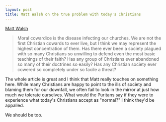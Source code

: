 ```yaml
---
layout: post
title: Matt Walsh on the true problem with today's Christians
---
```


[Matt Walsh](https://www.dailywire.com/news/33488/walsh-cowards-matt-walsh?utm_source=facebook&utm_medium=social&utm_content=062316-podcast&utm_campaign=mattwalsh)

> Moral cowardice is the disease infecting our churches. We are not the first Christian cowards to ever live, but I think we may represent the highest concentration of them. Has there ever been a society plagued with so many Christians so unwilling to defend even the most basic teachings of their faith? Has any group of Christians ever abandoned so many of their doctrines so easily? Has any Christian society ever cowered so completely under so facile a threat?

The whole article is great and I think that Matt really touches on something here. While many Christians are happy to point to the ills of society and blaming them for our downfall, we often fail to look in the mirror at just how much we tolerate ourselves. What would the Puritans say if they were to experience what today's Christians accept as "normal?" I think they'd be appalled.

We should be too.